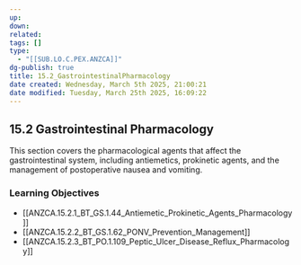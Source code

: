 ```yaml
---
up: 
down: 
related: 
tags: []
type:
  - "[[SUB.LO.C.PEX.ANZCA]]"
dg-publish: true
title: 15.2_GastrointestinalPharmacology
date created: Wednesday, March 5th 2025, 21:00:21
date modified: Tuesday, March 25th 2025, 16:09:22
---
```


## 15.2 Gastrointestinal Pharmacology

This section covers the pharmacological agents that affect the gastrointestinal system, including antiemetics, prokinetic agents, and the management of postoperative nausea and vomiting.

### Learning Objectives

- [[ANZCA.15.2.1_BT_GS.1.44_Antiemetic_Prokinetic_Agents_Pharmacology]]
- [[ANZCA.15.2.2_BT_GS.1.62_PONV_Prevention_Management]]
- [[ANZCA.15.2.3_BT_PO.1.109_Peptic_Ulcer_Disease_Reflux_Pharmacology]]

